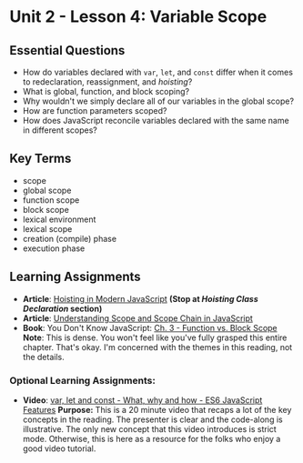 # Unit 2 - Lesson 4: Variable Scope

## Essential Questions
* How do variables declared with `var`, `let`, and `const` differ when it comes to redeclaration, reassignment, and _hoisting_? 
* What is global, function, and block scoping?
* Why wouldn't we simply declare all of our variables in the global scope?
* How are function parameters scoped?
* How does JavaScript reconcile variables declared with the same name in different scopes?

## Key Terms
* scope
* global scope
* function scope
* block scope
* lexical environment
* lexical scope
* creation (compile) phase
* execution phase

## Learning Assignments
* **Article**: [Hoisting in Modern JavaScript](https://blog.bitsrc.io/hoisting-in-modern-javascript-let-const-and-var-b290405adfda) **(Stop at _Hoisting Class Declaration_ section)**
* **Article**: [Understanding Scope and Scope Chain in JavaScript](https://blog.bitsrc.io/understanding-scope-and-scope-chain-in-javascript-f6637978cf53)
* **Book**: You Don't Know JavaScript: [Ch. 3 - Function vs. Block Scope](https://github.com/getify/You-Dont-Know-JS/blob/2nd-ed/scope-closures/ch3.md)
   **Note**: This is dense. You won't feel like you've fully grasped this entire chapter. That's okay. I'm concerned with the themes in this reading, not the details.

### Optional Learning Assignments:
* **Video**: [var, let and const - What, why and how - ES6 JavaScript Features](https://www.youtube.com/watch?v=sjyJBL5fkp8)
   **Purpose:** This is a 20 minute video that recaps a lot of the key concepts in the reading. The presenter is clear and the code-along is illustrative. The only new concept that this video introduces is strict mode. Otherwise, this is here as a resource for the folks who enjoy a good video tutorial.
